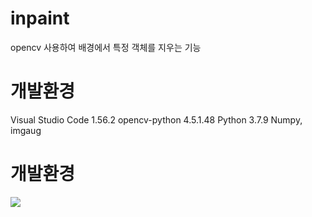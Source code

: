 # inpaint
opencv 사용하여 배경에서 특정 객체를 지우는 기능

# 개발환경
Visual Studio Code 1.56.2
opencv-python 4.5.1.48
Python 3.7.9
Numpy, imgaug

# 개발환경

<img src="https://github.com/cepiloth/inpaint/blob/main/sample/img.gif">
